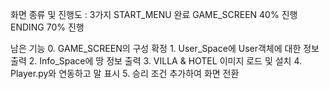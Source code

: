 화면 종류 및 진행도 : 3가지
    START_MENU    완료
    GAME_SCREEN   40% 진행
    ENDING        70% 진행

남은 기능
    0. GAME_SCREEN의 구성 확정
    1. User_Space에 User객체에 대한 정보 출력
    2. Info_Space에 땅 정보 출력
    3. VILLA & HOTEL 이미지 로드 및 설치
    4. Player.py와 연동하고 말 표시
    5. 승리 조건 추가하여 화면 전환
